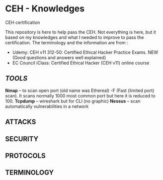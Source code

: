 # CEH - Knowledges
CEH certification

This repository is here to help pass the CEH. Not everything is here, but it based on my knowledges and what I needed to improve to pass the certification.
The terminology and the information are from :
- Udemy: CEH v11 312-50: Certified Ethical Hacker Practice Exams. NEW (Good questions and answers well explained)
- EC Council iClass: Certified Ethical Hacker (CEH v11) online course

## *****TOOLS*****

**Nmap** – to scan open port (old name was Ethereal)
  -F (Fast (limited port) scan). It scans normally 1000 most common port but here it is reduced to 100.
**Tcpdump** – wireshark but for CLI (no graphic)
**Nessus** – scan automatically vulnerabilities in a network


## ATTACKS



## SECURITY



## PROTOCOLS



## TERMINOLOGY


